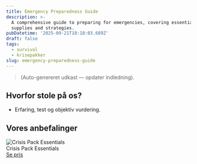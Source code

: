 ```yaml
---
title: Emergency Preparedness Guide
description: >-
  A comprehensive guide to preparing for emergencies, covering essential
  supplies and strategies.
pubDatetime: '2025-09-21T18:18:03.689Z'
draft: false
tags:
  - survival
  - krisepakker
slug: emergency-preparedness-guide
---
```

> (Auto-genereret udkast — opdater indledning).

## Hvorfor stole på os?
- Erfaring, test og objektiv vurdering.

## Vores anbefalinger


<!-- Auto: Affiliate-kort fra Products/SKUs -->

<div class="aff-card"><img src="abstract_15.png (https://v5.airtableusercontent.com/v3/u/45/45/1758492000000/M6x8gVYnrz9QbJcGhUvNvQ/Z_VBYE3PPPMmjY1OTNz-H0zrW5zR1K0v-ZU3hi95rejiHT52lsBukcE-bPVSTrj50bnkJx-Cif9pAnBgUnqlBBj0F2vE1Lyp2mnrRSEYS9sL-ZzA06f_zoAZzbUQV2rJ1I0tWTV8ZmRabx9cKjWrEDBh25dq4KBMER3nka7y8VE/O03h1z_tk36rcji7w4S8oeDa-6G1dl8M1AVRwasIXJY)" alt="Crisis Pack Essentials" class="aff-card__img" /><div class="aff-card__meta"><div class="aff-card__title">Crisis Pack Essentials</div><a class="aff-btn" href="https://affiliate.homeessentialsee62.com/deal789?utm_source=klartilalt&utm_medium=affiliate&subid=emergency-preparedness-guide-2025-09-21" rel="sponsored nofollow noopener" target="_blank">Se pris</a></div></div>

